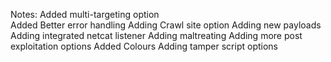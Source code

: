 Notes:
Added multi-targeting option    
Added Better error handling 
Adding Crawl site option 
Adding new payloads 
Adding integrated netcat listener 
Adding maltreating 
Adding more post exploitation options 
Added Colours 
Adding tamper script options 
